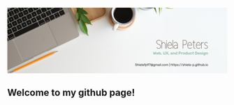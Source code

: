 ![Banner Image with text "Shiela Peters: Web, UX, and Product Design"](https://github.com/Shiela-P/Shiela-P/blob/main/Banner.png)
## Welcome to my github page!



<!--
**Shiela-P/Shiela-P** is a ✨ _special_ ✨ repository because its `README.md` (this file) appears on your GitHub profile.
-->
